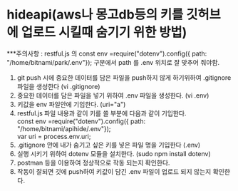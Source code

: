 # hideapi(aws나 몽고db등의 키를 깃허브에 업로드 시킬때 숨기기 위한 방법)   

***주의사항 : restful.js 의 const env =require("dotenv").config({ path: "/home/bitnami/park/.env"}); 구문에서 path 를 .env 위치로 잘 맞추어 줘야함.
1. git push 시에 중요한 데이터를 담은 파일을 push하지 않게 하기위하여 .gitignore 파일을 생성한다 (vi .gitignore)
2. 중요한 데이터를 담은 파일을 넣기 위하여 .env 파일을 생성한다. (vi .env)
3. 키값을 env 파일안에 기입한다. (uri="a")
4. restful.js 파일 내용과 같이 키를 쓸 부분에 다음과 같이 기입한다.   
const env =require("dotenv").config({ path: "/home/bitnami/apihide/.env"});   
var uri = process.env.uri;
5. .gitignore 안에 내가 숨기고 싶은 키를 넣은 파일 명을 기입한다 (.env)
6. 실행 시키기 위하여 dotenv 모듈을 설치한다. (sudo npm install dotenv) 
7. postman 등을 이용하여 정상적으로 작동 되는지 확인한다.
8. 작동이 잘되면 깃에 push하여 키값이 담긴 .env 파일이 업로드 되지 않는지 확인한다.
